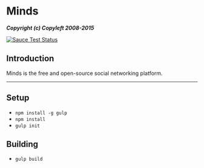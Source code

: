 Minds
==========

___Copyright (c) Copyleft 2008-2015___


[![Sauce Test Status](https://saucelabs.com/browser-matrix/minds.svg?auth=240a8242ffaed2a145f48323ab0762f9)](https://saucelabs.com/u/minds)

## Introduction
Minds is the free and open-source social networking platform.

----

## Setup

- `npm install -g gulp`
- `npm install`
- `gulp init`

## Building

- `gulp build`
